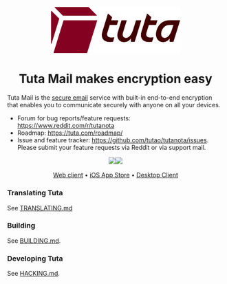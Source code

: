 <div align="center">
	<a href="https://tuta.com/" target="_blank"><img src="resources/images/logo-red.svg" alt="Tuta Mail logo" width="300"></a>
	<br/>
	<h1>Tuta Mail makes encryption easy</h1>
</div>

Tuta Mail is the [secure email](https://tuta.com) service with built-in end-to-end encryption that enables you to
communicate securely with anyone on all your devices.

* Forum for bug reports/feature requests: https://www.reddit.com/r/tutanota
* Roadmap: https://tuta.com/roadmap/
* Issue and feature tracker: https://github.com/tutao/tutanota/issues. Please submit your feature requests via Reddit or
  via support mail.

<div align="center">
<a href="https://play.google.com/store/apps/details?id=de.tutao.tutanota"><img src="https://play.google.com/intl/en_us/badges/images/generic/en_badge_web_generic.png" height="75"></a><a href="https://f-droid.org/packages/de.tutao.tutanota/"><img src="https://f-droid.org/badge/get-it-on.png" height="75"></a>

<a href="https://app.tuta.com">Web client</a>
•
<a href="https://itunes.apple.com/us/app/tutanota/id922429609">iOS App Store</a>
•
<a href="https://tuta.com/#download">Desktop Client</a>

</div>

### Translating Tuta

See [TRANSLATING.md](doc/TRANSLATING.md)

### Building

See [BUILDING.md](doc/BUILDING.md).

### Developing Tuta

See [HACKING.md](doc/HACKING.md).


